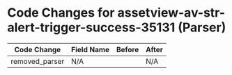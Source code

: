 # Code Changes for assetview-av-str-alert-trigger-success-35131 (Parser)

| Code Change | Field Name | Before | After |
|-------------|------------|--------|-------|
| removed_parser | N/A |  | N/A |